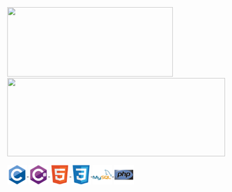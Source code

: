 <link rel="stylesheet" href="https://cdn.jsdelivr.net/gh/devicons/devicon@latest/devicon.min.css">
<div style="display: inline_block">
  <a href="https://github.com/pixelrgb255">
  <img height="160em" width="380" src="https://github-readme-stats.vercel.app/api?username=pixelrgb255&show_icons=true&theme=white&include_all_commits=true&count_private=true"/>
  <img height="180em" width="500" src="https://github-readme-stats.vercel.app/api/top-langs/?username=pixelrgb255&layout=compact&langs_count=7&theme=white"/>
</div>
<div style="display: inline_block"><br>
  <img align="center" alt="C" height="45" width="45" src="https://github.com/devicons/devicon/blob/master/icons/c/c-original.svg">
  <img align="center" alt="Csharp" height="45" width="45" src="https://raw.githubusercontent.com/devicons/devicon/master/icons/csharp/csharp-original.svg">
  <img align="center" alt="HTML" height="45" width="45" src="https://raw.githubusercontent.com/devicons/devicon/master/icons/html5/html5-original.svg">
  <img align="center" alt="CSS" height="45" width="45" src="https://raw.githubusercontent.com/devicons/devicon/master/icons/css3/css3-original.svg">
  <img align="center" alt="MySQL" height="45" width="45" src="https://github.com/devicons/devicon/blob/master/icons/mysql/mysql-original-wordmark.svg">
  <img align="center" alt="PHP" height="45" width="45" src="https://raw.githubusercontent.com/devicons/devicon/master/icons/php/php-original.svg">
</div>
